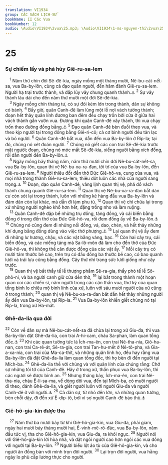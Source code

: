 ```yaml
---
translation: VI1934
group: CÁC SÁCH LỊCH-SỬ
bookName: II Các Vua 
bookNumber: 12
audio: \Audio\VI1934\2vua\25.mp3; \Audio\VI1934\1-ms-nguyen-thi\2vua\25.mp3
---
```


<div class="title"><h1>25</h1><h3>Sự chiếm lấy và phá hủy Giê-ru-sa-lem</h3></div>
<span class="verse 2vua_25_1"> <sup>1</sup> Năm thứ chín đời Sê-đê-kia, ngày mồng một tháng mười, Nê-bu-cát-nết-sa, vua Ba-by-lôn, cùng cả đạo quân người, đến hãm đánh Giê-ru-sa-lem. Người hạ trại trước thành, và đắp lũy vây chung quanh thành.<a data-toggle="tooltip" data-placement="bottom" title="Gie 21:1-10; 34:1-5; Exe 24:2">⚓</a></span>
<span class="verse 2vua_25_2"><sup>2</sup> Sự vây thành lâu dài cho đến năm thứ mười một đời Sê-đê-kia. <br/></span>
<span class="verse 2vua_25_3"> <sup>3</sup> Ngày mồng chín tháng tư, có sự đói kém lớn trong thành, dân sự không có bánh. </span>
<span class="verse 2vua_25_4"><sup>4</sup> Bấy giờ, quân Canh-đê làm lủng một lỗ nơi vách tường thành; đoạn hết thảy quân lính đương ban đêm đều chạy trốn bởi cửa ở giữa hai vách thành gần vườn vua. Đương khi quân Canh-đê vây thành, thì vua chạy trốn theo đường đồng bằng.<a data-toggle="tooltip" data-placement="bottom" title="Exe 33:21">⚓</a></span>
<span class="verse 2vua_25_5"><sup>5</sup> Đạo quân Canh-đê bèn đuổi theo vua, và theo kịp người tại trong đồng bằng Giê-ri-cô; cả cơ binh người đều tản lạc và bỏ người. </span>
<span class="verse 2vua_25_6"><sup>6</sup> Quân Canh-đê bắt vua, dẫn đến vua Ba-by-lôn ở Ríp-la; tại đó, chúng nó xét đoán người. </span>
<span class="verse 2vua_25_7"><sup>7</sup> Chúng nó giết các con trai Sê-đê-kia trước mặt người; đoạn, chúng nó móc mắt Sê-đê-kia, xiềng người bằng xích đồng, rồi dẫn người đến Ba-by-lôn.<a data-toggle="tooltip" data-placement="bottom" title="Exe 12:13">⚓</a><br/></span>
<span class="verse 2vua_25_8"> <sup>8</sup> Ngày mồng bảy tháng năm, năm thứ mười chín đời Nê-bu-cát-nết-sa, vua Ba-by-lôn, quan thị vệ Nê-bu-xa-ra-đan, tôi tớ của vua Ba-by-lôn, đến Giê-ru-sa-lem. </span>
<span class="verse 2vua_25_9"><sup>9</sup> Người thiêu đốt đền thờ Đức Giê-hô-va, cung của vua, và mọi nhà trong thành Giê-ru-sa-lem; thiêu đốt luôn các nhà của người sang trọng.<a data-toggle="tooltip" data-placement="bottom" title="1Vua 9:8">⚓</a></span>
<span class="verse 2vua_25_10"><sup>10</sup> Đoạn, đạo quân Canh-đê, vâng lịnh quan thị vệ, phá đổ vách thành chung quanh Giê-ru-sa-lem. </span>
<span class="verse 2vua_25_11"><sup>11</sup> Quan thị vệ Nê-bu-xa-ra-đan bắt dân cư còn sót lại trong thành, luôn với những kẻ hàng đầu vua Ba-by-lôn và đám dân còn lại khác, mà dẫn đi làm phu tù. </span>
<span class="verse 2vua_25_12"><sup>12</sup> Quan thị vệ chỉ chừa lại trong xứ những người nghèo khổ hơn hết, đặng trồng nho và làm ruộng. <br/></span>
<span class="verse 2vua_25_13"> <sup>13</sup> Quân Canh-đê đập bể những trụ đồng, táng đồng, và cái biển bằng đồng ở trong đền thờ của Đức Giê-hô-va, rồi đem đồng ấy về Ba-by-lôn.<a data-toggle="tooltip" data-placement="bottom" title="1Vua 7:15-26; 2Su 3:15-17; 4:2-5">⚓</a></span>
<span class="verse 2vua_25_14"><sup>14</sup> Chúng nó cũng đem đi những nồi đồng, vá, dao, chén, và hết thảy những khí dụng bằng đồng dùng vào việc thờ phượng.<a data-toggle="tooltip" data-placement="bottom" title="1Vua 7:45; 2Su 4:16">⚓</a></span>
<span class="verse 2vua_25_15"><sup>15</sup> Lại quan thị vệ ấy đem đi những lư hương, chậu, và các vật bằng vàng, bạc. </span>
<span class="verse 2vua_25_16"><sup>16</sup> Còn hai cây trụ, cái biển đồng, và các miếng táng mà Sa-lô-môn đã làm cho đền thờ của Đức Giê-hô-va, thì không thể cân được đồng của các vật ấy. </span>
<span class="verse 2vua_25_17"><sup>17</sup> Mỗi cây trụ có mười tám thước bề cao, trên trụ có đầu đồng ba thước bề cao, có bao quanh lưới và trái lựu cũng bằng đồng. Cây thứ nhì trang sức lưới giống như cây trước. <br/></span>
<span class="verse 2vua_25_18"> <sup>18</sup> Quan thị vệ bắt thầy tế lễ thượng phẩm Sê-ra-gia, thầy phó tế lễ Sô-phô-ni, và ba người canh giữ cửa đền thờ, </span>
<span class="verse 2vua_25_19"><sup>19</sup> lại bắt trong thành một hoạn quan coi các chiến sĩ, năm người trong các cận thần vua, thơ ký của quan tổng binh lo chiêu mộ binh lính của xứ, luôn với sáu mươi người của xứ cũng ở trong thành; </span>
<span class="verse 2vua_25_20"><sup>20</sup> quan thị vệ Nê-bu-xa-ra-đan bắt dẫn hết thảy những người ấy đến vua Ba-by-lôn, tại Ríp-la. </span>
<span class="verse 2vua_25_21"><sup>21</sup> Vua Ba-by-lôn khiến giết chúng nó tại Ríp-la, trong xứ Ha-mát. <br/></span>
<div class="title"><h3>Ghê-đa-lia qua đời</h3></div>
<span class="verse 2vua_25_22"><sup>22</sup> Còn về dân sự mà Nê-bu-cát-nết-sa đã chừa lại trong xứ Giu-đa, thì vua Ba-by-lôn đặt Ghê-đa-lia, con trai A-hi-cam, cháu Sa-phan, làm quan tổng đốc.<a data-toggle="tooltip" data-placement="bottom" title="Gie 40:7-9">⚓</a></span>
<span class="verse 2vua_25_23"><sup>23</sup> Khi các quan tướng tức là Ích-ma-ên, con trai Nê-tha-nia, Giô-ha-nan, con trai Ca-rê-át, Sê-ra-gia, con trai Tan-hu-mết ở Nê-tô-pha, và Gia-a-xa-nia, con trai của Ma-ca-thít, và những quân lính họ, đều hay rằng vua Ba-by-lôn đã đặt Ghê-đa-lia làm quan tổng đốc, thì họ bèn đi đến người tại Mích-ba. </span>
<span class="verse 2vua_25_24"><sup>24</sup> Ghê-đa-lia thề với chúng và với quân lính của chúng rằng: Chớ sợ những tôi tớ của Canh-đê. Hãy ở trong xứ, thần phục vua Ba-by-lôn, thì các ngươi sẽ được bình an. </span>
<span class="verse 2vua_25_25"><sup>25</sup> Nhưng tháng bảy, Ích-ma-ên, con trai Nê-tha-nia, cháu Ê-li-sa-ma, về dòng dõi vua, đến tại Mích-ba, có mười người đi theo, đánh Ghê-đa-lia, và giết người luôn với người Giu-đa và người Canh-đê ở với người.<a data-toggle="tooltip" data-placement="bottom" title="Gie 41:1-3">⚓</a></span>
<span class="verse 2vua_25_26"><sup>26</sup> Cả dân sự, từ nhỏ đến lớn, và những quan tướng, bèn chỗi dậy, đi đến xứ Ê-díp-tô, bởi vì sợ người Canh-đê báo thù.<a data-toggle="tooltip" data-placement="bottom" title="Gie 43:5-7">⚓</a><br/></span>
<div class="title"><h3>Giê-hô-gia-kin được tha</h3></div>
<span class="verse 2vua_25_27"> <sup>27</sup> Năm thứ ba mươi bảy từ khi Giê-hô-gia-kin, vua Giu-đa, phải giam, ngày hai mươi bảy tháng mười hai, Ê-vinh-mê-rô-đác, vua Ba-by-lôn, năm đầu tức vị, tha cho Giê-hô-gia-kin, vua Giu-đa, ra khỏi ngục. </span>
<span class="verse 2vua_25_28"><sup>28</sup> Người nói với Giê-hô-gia-kin lời hòa nhã, và đặt ngôi người cao hơn ngôi các vua đồng với người tại Ba-by-lôn. </span>
<span class="verse 2vua_25_29"><sup>29</sup> Người biểu lột áo tù của Giê-hô-gia-kin, và cho người ăn đồng bàn với mình trọn đời người. </span>
<span class="verse 2vua_25_30"><sup>30</sup> Lại trọn đời người, vua hằng ngày lo phù cấp lương thực cho người. <br/>  <br/></span>
